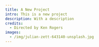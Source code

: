 ```yaml
---
title: A New Project
intro: This is a new project
description: With a description
credits:
  - Directed by Ken Rogers
images:
  - /img/julian-zett-643140-unsplash.jpg
---
```



